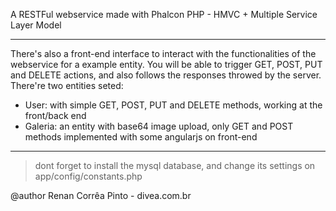 A RESTFul webservice made with Phalcon PHP - HMVC + Multiple Service Layer Model

***

There's also a front-end interface to interact with the functionalities of the webservice for a example entity.
You will be able to trigger GET, POST, PUT and DELETE actions, and also follows the responses throwed by the server. There're two entities seted:

* User: with simple GET, POST, PUT and DELETE methods, working at the front/back end
* Galeria: an entity with base64 image upload, only GET and POST methods implemented with some angularjs on front-end

***

>dont forget to install the mysql database, and change its settings on app/config/constants.php


@author Renan Corrêa Pinto - divea.com.br
